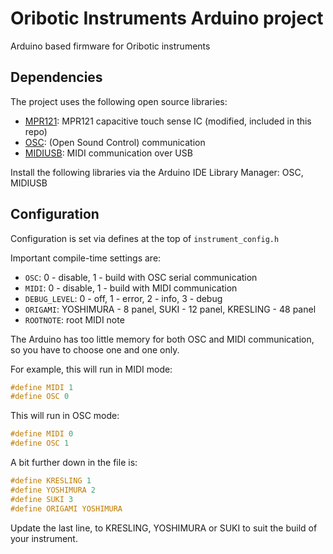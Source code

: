 Oribotic Instruments Arduino project
=====================================

Arduino based firmware for Oribotic instruments

Dependencies
------------

The project uses the following open source libraries:
* [MPR121](https://github.com/BareConductive/mpr121): MPR121 capacitive touch sense IC (modified, included in this repo)
* [OSC](https://github.com/CNMAT/OSC): (Open Sound Control) communication
* [MIDIUSB](https://www.arduino.cc/reference/en/libraries/midiusb/): MIDI communication over USB

Install the following libraries via the Arduino IDE Library Manager: OSC, MIDIUSB

Configuration
-------------

Configuration is set via defines at the top of `instrument_config.h`

Important compile-time settings are:

* `OSC`: 0 - disable, 1 - build with OSC serial communication
* `MIDI`: 0 - disable, 1 - build with MIDI communication
* `DEBUG_LEVEL`: 0 - off, 1 - error, 2 - info, 3 - debug
* `ORIGAMI`: YOSHIMURA - 8 panel, SUKI - 12 panel, KRESLING - 48 panel 
* `ROOTNOTE`: root MIDI note

The Arduino has too little memory for both OSC and MIDI communication, so you have to choose one and one only.

For example, this will run in MIDI mode:

~~~C
#define MIDI 1
#define OSC 0
~~~

This will run in OSC mode:

~~~C
#define MIDI 0
#define OSC 1
~~~

A bit further down in the file is:

~~~C
#define KRESLING 1
#define YOSHIMURA 2
#define SUKI 3
#define ORIGAMI YOSHIMURA
~~~

Update the last line, to KRESLING, YOSHIMURA or SUKI to suit the build of your instrument.
